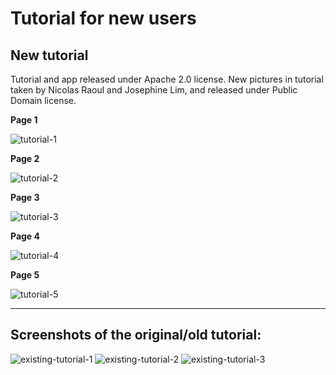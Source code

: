# Tutorial for new users

## New tutorial

Tutorial and app released under Apache 2.0 license. 
New pictures in tutorial taken by Nicolas Raoul and Josephine Lim, and released under Public Domain license.

**Page 1**

![tutorial-1](https://cloud.githubusercontent.com/assets/3611199/20912096/0765f68a-bbd2-11e6-85ce-898e29a3b7e5.png)

**Page 2**

![tutorial-2](https://cloud.githubusercontent.com/assets/3611199/20912097/0939059c-bbd2-11e6-9980-266b33df303e.png)

**Page 3**

![tutorial-3](https://cloud.githubusercontent.com/assets/3611199/20912098/0ae532c6-bbd2-11e6-8545-5f4bfa42ee47.png)

**Page 4**

![tutorial-4](https://cloud.githubusercontent.com/assets/3611199/20912100/1077730c-bbd2-11e6-9b14-ad737be1ca80.png)

**Page 5**

![tutorial-5](https://cloud.githubusercontent.com/assets/3611199/20912110/175ddd14-bbd2-11e6-91be-705cbba96e3c.png)


***

## Screenshots of the original/old tutorial:

![existing-tutorial-1](https://cloud.githubusercontent.com/assets/3611199/20377868/514d80b8-acf7-11e6-9785-9ac9bba53041.png)
![existing-tutorial-2](https://cloud.githubusercontent.com/assets/3611199/20377869/5443a554-acf7-11e6-966c-40207559c675.png)
![existing-tutorial-3](https://cloud.githubusercontent.com/assets/3611199/20377874/592d17d0-acf7-11e6-9139-c0872860da5a.png)

